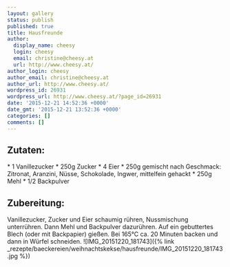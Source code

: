 ```yaml
---
layout: gallery
status: publish
published: true
title: Hausfreunde
author:
  display_name: cheesy
  login: cheesy
  email: christine@cheesy.at
  url: http://www.cheesy.at/
author_login: cheesy
author_email: christine@cheesy.at
author_url: http://www.cheesy.at/
wordpress_id: 26931
wordpress_url: http://www.cheesy.at/?page_id=26931
date: '2015-12-21 14:52:36 +0000'
date_gmt: '2015-12-21 13:52:36 +0000'
categories: []
comments: []
---
```

## Zutaten:
\* 1 Vanillezucker
\* 250g Zucker
\* 4 Eier
\* 250g gemischt nach Geschmack: Zitronat, Aranzini, Nüsse, Schokolade, Ingwer, mittelfein gehackt
\* 250g Mehl
\* 1/2 Backpulver
## Zubereitung:
Vanillezucker, Zucker und Eier schaumig rühren, Nussmischung unterrühren. Dann Mehl und Backpulver dazurühren. Auf ein gebuttertes Blech (oder mit Backpapier) gießen. Bei 165°C ca. 20 Minuten backen und dann in Würfel schneiden.
![IMG_20151220_181743]({% link _rezepte/baeckereien/weihnachtskekse/hausfreunde/IMG_20151220_181743.jpg %})
